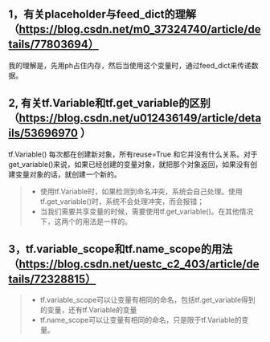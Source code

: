 ## 1，有关placeholder与feed_dict的理解（https://blog.csdn.net/m0_37324740/article/details/77803694）
我的理解是，先用ph占住内存，然后当使用这个变量时，通过feed_dict来传递数据。
## 2, 有关tf.Variable和tf.get_variable的区别（https://blog.csdn.net/u012436149/article/details/53696970  ）
tf.Variable() 每次都在创建新对象，所有reuse=True 和它并没有什么关系。对于get_variable()来说，如果已经创建的变量对象，就把那个对象返回，如果没有创建变量对象的话，就创建一个新的。

>* 使用tf.Variable时，如果检测到命名冲突，系统会自己处理。使用tf.get_variable()时，系统不会处理冲突，而会报错；
>* 当我们需要共享变量的时候，需要使用tf.get_variable()。在其他情况下，这两个的用法是一样的。
## 3，tf.variable_scope和tf.name_scope的用法（https://blog.csdn.net/uestc_c2_403/article/details/72328815）
>* tf.variable_scope可以让变量有相同的命名，包括tf.get_variable得到的变量，还有tf.Variable的变量
>* tf.name_scope可以让变量有相同的命名，只是限于tf.Variable的变量。

